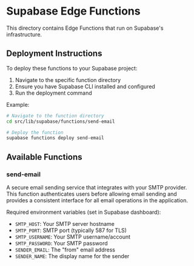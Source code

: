 # Supabase Edge Functions

This directory contains Edge Functions that run on Supabase's infrastructure.

## Deployment Instructions

To deploy these functions to your Supabase project:

1. Navigate to the specific function directory
2. Ensure you have Supabase CLI installed and configured
3. Run the deployment command

Example:

```bash
# Navigate to the function directory
cd src/lib/supabase/functions/send-email

# Deploy the function
supabase functions deploy send-email
```

## Available Functions

### send-email

A secure email sending service that integrates with your SMTP provider. This function authenticates users before allowing email sending and provides a consistent interface for all email operations in the application.

Required environment variables (set in Supabase dashboard):
- `SMTP_HOST`: Your SMTP server hostname
- `SMTP_PORT`: SMTP port (typically 587 for TLS)
- `SMTP_USERNAME`: Your SMTP username/account
- `SMTP_PASSWORD`: Your SMTP password
- `SENDER_EMAIL`: The "from" email address
- `SENDER_NAME`: The display name for the sender

